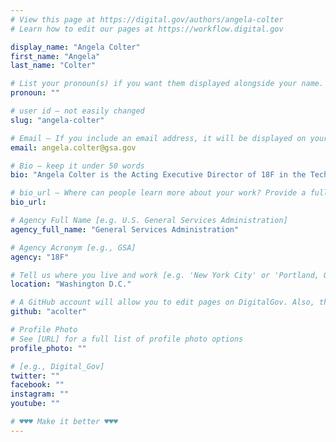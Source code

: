 ```yaml
---
# View this page at https://digital.gov/authors/angela-colter
# Learn how to edit our pages at https://workflow.digital.gov

display_name: "Angela Colter"
first_name: "Angela"
last_name: "Colter"

# List your pronoun(s) if you want them displayed alongside your name. If blank, we'll use just your name. Learn more http://mypronouns.org
pronoun: ""

# user id — not easily changed
slug: "angela-colter"

# Email — If you include an email address, it will be displayed on your profile page
email: angela.colter@gsa.gov

# Bio — keep it under 50 words
bio: "Angela Colter is the Acting Executive Director of 18F in the Technology Transformation Services (TTS). She leads a team of innovation specialists in partnerships with other federal agencies to improve the user experience of government She is also a published author and speaker on usability, accessibility, and designing for people with low-literacy skills."

# bio_url — Where can people learn more about your work? Provide a full URL [e.g. 'https://www.example.gov/']
bio_url: 

# Agency Full Name [e.g. U.S. General Services Administration]
agency_full_name: "General Services Administration"

# Agency Acronym [e.g., GSA]
agency: "18F"

# Tell us where you live and work [e.g. 'New York City' or 'Portland, OR']
location: "Washington D.C."

# A GitHub account will allow you to edit pages on DigitalGov. Also, the image used in your GitHub account can be used to populate your digital.gov profile photo. Learn more about getting a Github account at [URL]
github: "acolter"

# Profile Photo
# See [URL] for a full list of profile photo options
profile_photo: ""

# [e.g., Digital_Gov]
twitter: ""
facebook: ""
instagram: ""
youtube: ""

# ♥♥♥ Make it better ♥♥♥
---
```

